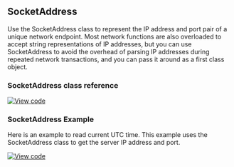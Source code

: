 ## SocketAddress

Use the SocketAddress class to represent the IP address and port pair of a unique network endpoint. Most network functions are also overloaded to accept string representations of IP addresses, but you can use SocketAddress to avoid the overhead of parsing IP addresses during repeated network transactions, and you can pass it around as a first class object.

### SocketAddress class reference

[![View code](https://www.mbed.com/embed/?type=library)](https://os.mbed.com/docs/v5.6/mbed-os-api-doxy/class_socket_address.html)

### SocketAddress Example

Here is an example to read current UTC time. This example uses the SocketAddress class to get the server IP address and port.

[![View code](https://www.mbed.com/embed/?url=https://os.mbed.com/teams/mbed_example/code/mbed-os-example-udp-sockets/)](https://os.mbed.com/teams/mbed_example/code/mbed-os-example-udp-sockets/file/cf516d904427/main.cpp)

